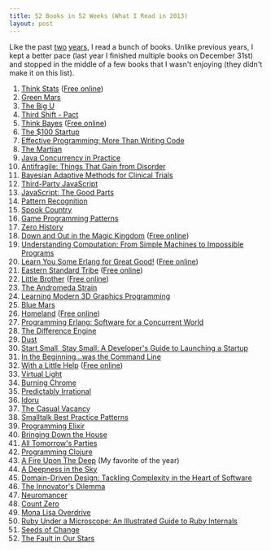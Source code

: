 ```yaml
---
title: 52 Books in 52 Weeks (What I Read in 2013)
layout: post
---
```


Like the past [two](/blog/what-i-read-in-2011/) [years](/blog/what-i-read-in-2012/), I read a bunch of books. Unlike previous years, I kept a better pace (last year I finished multiple books on December 31st) and stopped in the middle of a few books that I wasn't enjoying (they didn't make it on this list).

1. [Think Stats](http://www.amazon.com/Think-Stats-Allen-B-Downey/dp/1449307116?tag=yelriaf-20) ([Free online](http://www.greenteapress.com/thinkstats/))
2. [Green Mars](http://www.amazon.com/Green-Mars-Trilogy-Book/dp/0553572393?tag=yelriaf-20)
3. [The Big U](http://www.amazon.com/Big-U-Neal-Stephenson/dp/0380816032?tag=yelriaf-20)
4. [Third Shift - Pact](http://www.amazon.com/Third-Shift-Pact-Series-Volume/dp/1481983512?tag=yelriaf-20)
5. [Think Bayes](http://www.amazon.com/Think-Bayes-Allen-B-Downey/dp/1449370780?tag=yelriaf-20) ([Free online](http://www.greenteapress.com/thinkbayes/))
6. [The $100 Startup](http://www.amazon.com/100-Startup-Chris-Guillebeau-ebook/dp/B0067TGSOK?tag=yelriaf-20)
7. [Effective Programming: More Than Writing Code](http://www.amazon.com/Effective-Programming-More-Than-Writing-ebook/dp/B008HUMTO0?tag=yelriaf-20)
8. [The Martian](http://www.amazon.com/Martian-Andy-Weir-ebook/dp/B00EMXBDMA?tag=yelriaf-20)
9. [Java Concurrency in Practice](http://www.amazon.com/Java-Concurrency-Practice-Brian-Goetz/dp/0321349601?tag=yelriaf-20)
10. [Antifragile: Things That Gain from Disorder](http://www.amazon.com/Antifragile-Things-That-Gain-Disorder/dp/1400067820?tag=yelriaf-20)
11. [Bayesian Adaptive Methods for Clinical Trials](http://www.amazon.com/Bayesian-Adaptive-Methods-Clinical-Trials-ebook/dp/B0099VTH96?tag=yelriaf-20)
12. [Third-Party JavaScript](http://www.amazon.com/Third-Party-JavaScript-Ben-Vinegar/dp/1617290548?tag=yelriaf-20)
13. [JavaScript: The Good Parts](http://www.amazon.com/JavaScript-Good-Parts-Douglas-Crockford/dp/0596517742?tag=yelriaf-20)
14. [Pattern Recognition](http://www.amazon.com/Pattern-Recognition-William-Gibson/dp/0425198685?tag=yelriaf-20)
15. [Spook Country](http://www.amazon.com/Spook-Country-William-Gibson/dp/0425226719?tag=yelriaf-20)
16. [Game Programming Patterns](http://gameprogrammingpatterns.com/)
17. [Zero History](http://www.amazon.com/Zero-History-William-Gibson/dp/0425259455?tag=yelriaf-20)
18. [Down and Out in the Magic Kingdom](http://www.amazon.com/Down-Magic-Kingdom-Cory-Doctorow/dp/076530953X?tag=yelriaf-20) ([Free online](http://craphound.com/down/download.php))
19. [Understanding Computation: From Simple Machines to Impossible Programs](http://www.amazon.com/Understanding-Computation-Machines-Impossible-Programs-ebook/dp/B00CT3C4IM?tag=yelriaf-20)
20. [Learn You Some Erlang for Great Good!](http://www.amazon.com/Learn-Some-Erlang-Great-Good/dp/1593274351?tag=yelriaf-20) ([Free online](http://learnyousomeerlang.com/content))
21. [Eastern Standard Tribe](http://www.amazon.com/Eastern-Standard-Tribe-Cory-Doctorow/dp/0765310457?tag=yelriaf-20) ([Free online](http://craphound.com/est/download.php))
22. [Little Brother](http://www.amazon.com/Little-Brother-Cory-Doctorow-ebook/dp/B003X27L7M?tag=yelriaf-20) ([Free online](http://craphound.com/littlebrother/download/))
23. [The Andromeda Strain](http://www.amazon.com/Andromeda-Strain-Michael-Crichton/dp/006170315X?tag=yelriaf-20)
24. [Learning Modern 3D Graphics Programming](http://arcsynthesis.org/gltut/)
25. [Blue Mars](http://www.amazon.com/Blue-Voyager-Classics-Stanley-Robinson-ebook/dp/B00165EXI8?tag=yelriaf-20)
26. [Homeland](http://www.amazon.com/Homeland-Cory-Doctorow/dp/0765333708?tag=yelriaf-20) ([Free online](http://craphound.com/homeland/download/))
27. [Programming Erlang: Software for a Concurrent World](http://www.amazon.com/Programming-Erlang-Concurrent-Pragmatic-Programmers/dp/193778553X?tag=yelriaf-20)
28. [The Difference Engine](http://www.amazon.com/Difference-Engine-William-Gibson/dp/0440423627?tag=yelriaf-20)
29. [Dust](http://www.amazon.com/Dust-Silo-Saga-Hugh-Howey-ebook/dp/B00CYNGPTG?tag=yelriaf-20)
30. [Start Small, Stay Small: A Developer's Guide to Launching a Startup](http://www.amazon.com/Start-Small-Stay-Developers-Launching-ebook/dp/B003YH9MMI?tag=yelriaf-20)
31. [In the Beginning...was the Command Line](http://www.amazon.com/Beginning-was-Command-Line/dp/0380815931?tag=yelriaf-20)
32. [With a Little Help](http://www.amazon.com/Little-Help-Cory-Doctorow/dp/1456576348?tag=yelriaf-20) ([Free online](http://craphound.com/walh/e-book/browse-all-versions))
33. [Virtual Light](http://www.amazon.com/Virtual-Light-William-Gibson/dp/0553566067?tag=yelriaf-20)
34. [Burning Chrome](http://www.amazon.com/Burning-Chrome-William-Gibson/dp/0060539828?tag=yelriaf-20)
35. [Predictably Irrational](http://www.amazon.com/Predictably-Irrational-Revised-Expanded-Decisions-ebook/dp/B002C949KE?tag=yelriaf-20)
36. [Idoru](http://www.amazon.com/Idoru-William-Gibson/dp/0425158640?tag=yelriaf-20)
37. [The Casual Vacancy](http://www.amazon.com/Casual-Vacancy-J-K-Rowling/dp/0316228583?tag=yelriaf-20)
38. [Smalltalk Best Practice Patterns](http://www.amazon.com/Smalltalk-Best-Practice-Patterns-Kent/dp/013476904X?tag=yelriaf-20)
39. [Programming Elixir](http://www.amazon.com/Programming-Elixir-Functional-Concurrent-Pragmatic/dp/1937785580?tag=yelriaf-20)
40. [Bringing Down the House](http://www.amazon.com/21-Bringing-House-Students-Millions-ebook/dp/B000FBJGL8?tag=yelriaf-20)
41. [All Tomorrow's Parties](http://www.amazon.com/All-Tomorrows-Parties-William-Gibson/dp/0425190447?tag=yelriaf-20)
42. [Programming Clojure](http://www.amazon.com/Programming-Clojure-Stuart-Halloway/dp/1934356867?tag=yelriaf-20)
43. [A Fire Upon The Deep](http://www.amazon.com/Fire-Upon-Deep-Zones-Thought/dp/0812515285?tag=yelriaf-20) (My favorite of the year)
44. [A Deepness in the Sky](http://www.amazon.com/Deepness-Sky-Vernor-Vinge/dp/0812536355?tag=yelriaf-20)
45. [Domain-Driven Design: Tackling Complexity in the Heart of Software](http://www.amazon.com/Domain-Driven-Design-Tackling-Complexity-Software/dp/0321125215?tag=yelriaf-20)
46. [The Innovator's Dilemma](http://www.amazon.com/Innovators-Dilemma-Revolutionary-Change-Business/dp/0062060244?tag=yelriaf-20)
47. [Neuromancer](http://www.amazon.com/Neuromancer-William-Gibson/dp/0441569595?tag=yelriaf-20)
48. [Count Zero](http://www.amazon.com/Count-Zero-William-Gibson/dp/0441117732?tag=yelriaf-20)
49. [Mona Lisa Overdrive](http://www.amazon.com/Mona-Lisa-Overdrive-William-Gibson/dp/0553281747?tag=yelriaf-20)
50. [Ruby Under a Microscope: An Illustrated Guide to Ruby Internals](http://www.amazon.com/Ruby-Under-Microscope-Illustrated-Internals-ebook/dp/B00GK5P6L2?tag=yelriaf-20)
51. [Seeds of Change](http://www.amazon.com/Seeds-Change-John-Joseph-Adams-ebook/dp/B00DJVQ70Y?tag=yelriaf-20)
52. [The Fault in Our Stars](http://www.amazon.com/Fault-Our-Stars-John-Green/dp/0525478817?tag=yelriaf-20)
